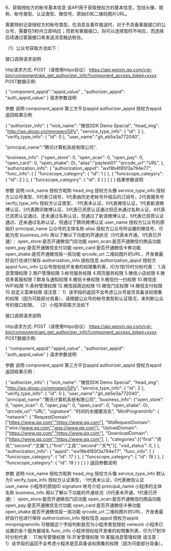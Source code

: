 6、获取授权方的帐号基本信息
该API用于获取授权方的基本信息，包括头像、昵称、帐号类型、认证类型、微信号、原始ID和二维码图片URL。

需要特别记录授权方的帐号类型，在消息及事件推送时，对于不具备客服接口的公众号，需要在5秒内立即响应；而若有客服接口，则可以选择暂时不响应，而选择后续通过客服接口来发送消息触达粉丝。

（1）公众号获取方法如下：

接口调用请求说明

http请求方式: POST（请使用https协议）
https://api.weixin.qq.com/cgi-bin/component/api_get_authorizer_info?component_access_token=xxxx
POST数据示例:

{
"component_appid":"appid_value" ,
"authorizer_appid": "auth_appid_value"
}
请求参数说明

参数	说明
component_appid	第三方平台appid
authorizer_appid	授权方appid
返回结果示例

{
"authorizer_info": {
"nick_name": "微信SDK Demo Special", 
"head_img": "http://wx.qlogo.cn/mmopen/GPy", 
"service_type_info": { "id": 2 }, 
"verify_type_info": { "id": 0 },
"user_name":"gh_eb5e3a772040",



"principal_name":"腾讯计算机系统有限公司",



"business_info": {"open_store": 0, "open_scan": 0, "open_pay": 0, "open_card": 0, 
"open_shake": 0},
"alias":"paytest01"
"qrcode_url":"URL",
},
"authorization_info": {
"authorization_appid": "wxf8b4f85f3a794e77", 
"func_info": [
{ "funcscope_category": { "id": 1 } }, 
{ "funcscope_category": { "id": 2 } }, 
{ "funcscope_category": { "id": 3 } }
]
}
}
结果参数说明

参数	说明
nick_name	授权方昵称
head_img	授权方头像
service_type_info	授权方公众号类型，0代表订阅号，1代表由历史老帐号升级后的订阅号，2代表服务号
verify_type_info	授权方认证类型，-1代表未认证，0代表微信认证，1代表新浪微博认证，2代表腾讯微博认证，3代表已资质认证通过但还未通过名称认证，4代表已资质认证通过、还未通过名称认证，但通过了新浪微博认证，5代表已资质认证通过、还未通过名称认证，但通过了腾讯微博认证
user_name	授权方公众号的原始ID
principal_name	公众号的主体名称
alias	授权方公众号所设置的微信号，可能为空
business_info	用以了解以下功能的开通状况（0代表未开通，1代表已开通）： open_store:是否开通微信门店功能 open_scan:是否开通微信扫商品功能 open_pay:是否开通微信支付功能 open_card:是否开通微信卡券功能 open_shake:是否开通微信摇一摇功能
qrcode_url	二维码图片的URL，开发者最好自行也进行保存
authorization_info	授权信息
authorization_appid	授权方appid
func_info	公众号授权给开发者的权限集列表，ID为1到15时分别代表： 1.消息管理权限 2.用户管理权限 3.帐号服务权限 4.网页服务权限 5.微信小店权限 6.微信多客服权限 7.群发与通知权限 8.微信卡券权限 9.微信扫一扫权限 10.微信连WIFI权限 11.素材管理权限 12.微信摇周边权限 13.微信门店权限 14.微信支付权限 15.自定义菜单权限 请注意： 1）该字段的返回不会考虑公众号是否具备该权限集的权限（因为可能部分具备），请根据公众号的帐号类型和认证情况，来判断公众号的接口权限。
（2）小程序获取方法如下

接口调用请求说明

http请求方式: POST（请使用https协议）
https://api.weixin.qq.com/cgi-bin/component/api_get_authorizer_info?component_access_token=xxxx
POST数据示例:

{
"component_appid":"appid_value" ,
"authorizer_appid": "auth_appid_value"
}
请求参数说明

参数	说明
component_appid	第三方平台appid
authorizer_appid	授权方appid
返回结果示例：

{
"authorizer_info": {
"nick_name": "微信SDK Demo Special",
"head_img": "http://wx.qlogo.cn/mmopen/GPy",
"service_type_info": { "id": 2 },
"verify_type_info": { "id": 0 },
"user_name":"gh_eb5e3a772040",
"principal_name":"腾讯计算机系统有限公司",
"business_info": {"open_store": 0, "open_scan": 0, "open_pay": 0, "open_card": 0, "open_shake": 0},
"qrcode_url":"URL",
"signature": "时间的水缓缓流去",
"MiniProgramInfo": {
    "network": {
        "RequestDomain":["https://www.qq.com","https://www.qq.com"],
        "WsRequestDomain":["wss://www.qq.com","wss://www.qq.com"],
        "UploadDomain":["https://www.qq.com","https://www.qq.com"],
        "DownloadDomain":["https://www.qq.com","https://www.qq.com"],
    },
    "categories":[{"first":"资讯","second":"文娱"},{"first":"工具","second":"天气"}],
    "visit_status": 0,
}
},
"authorization_info": {
"appid": "wxf8b4f85f3a794e77",
"func_info": [
{ "funcscope_category": { "id": 17 } },
{ "funcscope_category": { "id": 18 } },
{ "funcscope_category": { "id": 19 } }
]
}
}
返回参数说明

参数	说明
nick_name	授权方昵称
head_img	授权方头像
service_type_info	默认为0
verify_type_info	授权方认证类型，-1代表未认证，0代表微信认证
user_name	小程序的原始ID
signature	帐号介绍
principal_name	小程序的主体名称
business_info	用以了解以下功能的开通状况（0代表未开通，1代表已开通）： open_store:是否开通微信门店功能 open_scan:是否开通微信扫商品功能 open_pay:是否开通微信支付功能 open_card:是否开通微信卡券功能 open_shake:是否开通微信摇一摇功能
qrcode_url	二维码图片的URL，开发者最好自行也进行保存
authorization_info	授权信息
appid	授权方appid
miniprograminfo	可根据这个字段判断是否为小程序类型授权
network	小程序已设置的各个服务器域名
func_info	小程序授权给开发者的权限集列表，ID为17到19时分别代表： 17.帐号管理权限 18.开发管理权限 19.客服消息管理权限 请注意： 1）该字段的返回不会考虑小程序是否具备该权限集的权限（因为可能部分具备）。